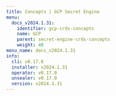 ```yaml
---
title: Concepts | GCP Secret Engine
menu:
  docs_v2024.1.31:
    identifier: gcp-crds-concepts
    name: GCP
    parent: secret-engine-crds-concepts
    weight: 40
menu_name: docs_v2024.1.31
info:
  cli: v0.17.0
  installer: v2024.1.31
  operator: v0.17.0
  unsealer: v0.17.0
  version: v2024.1.31
---
```


